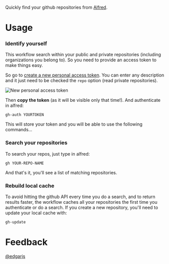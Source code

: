Quickly find your github repositories from [Alfred](http://www.alfredapp.com/).

# Usage

### Identify yourself

This workflow search within your public and private repositories (including organizations you belong to). So you need to provide an access token to make things easy.

So go to [create a new personal access token](https://github.com/settings/tokens/new). You can enter any description and it just need to be checked the `repo` option (read private repositories).

![New personal access token](http://cloud.edgar.sh/2z7pq.png)

Then **copy the token** (as it will be visible only that time!). And authenticate in alfred:

    gh-auth YOURTOKEN

This will store your token and you will be able to use the following commands...

### Search your repositories

To search your repos, just type in alfred:

    gh YOUR-REPO-NAME

And that's it, you'll see a list of matching repositories.

### Rebuild local cache

To avoid hitting the github API every time you do a search, and to return results faster, the workflow caches all your repositories the first time you authenticate or do a search. If you create a new repository, you'll need to update your local cache with:

    gh-update

# Feedback

[@edgarjs](http://twitter.com/edgarjs)
